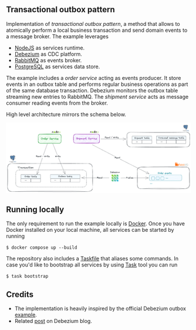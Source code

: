 ## Transactional outbox pattern

Implementation of _transactional outbox pattern_, a method that allows to atomically perform a local business transaction and send domain events to a message broker. The example leverages
- [NodeJS](https://nodejs.org/en) as services runtime.
- [Debezium](https://debezium.io) as CDC platform.
- [RabbitMQ](https://www.rabbitmq.com) as events broker.
- [PostgreSQL](https://www.postgresql.org/) as services data store.

The example includes a _order service_ acting as events producer. It store events in an outbox table and performs regular business operations as part of the same database transaction. Debezium monitors the outbox table streaming new entries to RabbitMQ. The _shipment service_ acts as message consumer reading events from the broker.

High level architecture mirrors the schema below.

![Architecture Overview](resources/images/architecture-overview.png)

## Running locally
The only requirement to run the example locally is [Docker](https://www.docker.com/). Once you have Docker installed on your local machine, all services can be started by running

```console
$ docker compose up --build
```

The repository also includes a [Taskfile](Taskfile.yml) that aliases some commands. In case you'd like to bootstrap all services by using [Task](https://taskfile.dev/) tool you can run

```console
$ task bootstrap
```

## Credits
- The implementation is heavily inspired by the official Debezium outbox [example](https://github.com/debezium/debezium-examples/tree/main/outbox).
- Related [post](https://debezium.io/blog/2019/02/19/reliable-microservices-data-exchange-with-the-outbox-pattern/) on Debezium blog.